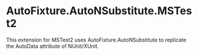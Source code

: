 # AutoFixture.AutoNSubstitute.MSTest2
This extension for MSTest2 uses AutoFixture.AutoNSubstitute to replicate the AutoData attribute of NUnit/XUnit.

